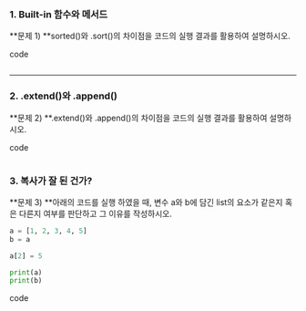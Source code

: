 ### 1. Built-in 함수와 메서드

**문제 1) **sorted()와 .sort()의 차이점을 코드의 실행 결과를 활용하여 설명하시오.

code

```python

```



---



### 2. .extend()와 .append()

**문제 2) **.extend()와 .append()의 차이점을 코드의 실행 결과를 활용하여 설명하시오.

code

```python

```



### 3. 복사가 잘 된 건가?

**문제 3) **아래의 코드를 실행 하였을 때, 변수 a와 b에 담긴 list의 요소가 같은지 혹은 다른지 여부를 판단하고 그 이유를 작성하시오.

```python
a = [1, 2, 3, 4, 5]
b = a

a[2] = 5

print(a)
print(b)
```



code

```python
```

